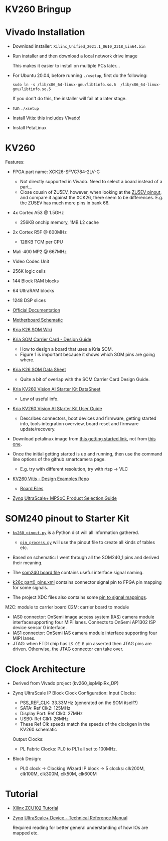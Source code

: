 # KV260 Bringup

# Vivado Installation

* Download installer: `Xilinx_Unified_2021.1_0610_2318_Lin64.bin`
* Run installer and then download a local network drive image

    This makes it easier to install on multiple PCs later...

* For Ubuntu 20.04, before running `./xsetup`, first do the following:

    `sudo ln -s /lib/x86_64-linux-gnu/libtinfo.so.6  /lib/x86_64-linux-gnu/libtinfo.so.5` 

    If you don't do this, the installer will fail at a later stage.

* run `./xsetup`
* Install Vitis: this includes Vivado!
* Install PetaLinux

# KV260

Features:
* FPGA part name: XCK26-SFVC784-2LV-C
    * Not directly supported in Vivado. Need to select a board instead of a part...
    * Close cousin of ZU5EV, however, when looking at the [ZU5EV pinout](https://www.xilinx.com/support/documentation/user_guides/ug1075-zynq-ultrascale-pkg-pinout.pdf#page=133),
      and compare it against the XCK26, there seem to be differences. 
      E.g. the ZU5EV has much more pins in bank 66.

* 4x Cortex A53 @ 1.5GHz
    * 256KB onchip memory, 1MB L2 cache
* 2x Cortex R5F @ 600MHz
    * 128KB TCM per CPU
* Mali-400 MP2 @ 667MHz
* Video Codec Unit

* 256K logic cells
* 144 Block RAM blocks
* 64 UltraRAM blocks
* 1248 DSP slices


* [Official Documentation](https://www.xilinx.com/products/som/kria/kv260-vision-starter-kit.html#documentation)
* [Motherboard Schematic](https://www.xilinx.com/member/forms/download/design-license.html?cid=3eb7e365-5378-461f-b8b0-bb3dad84eb4e&filename=xtp682-kria-k26-carrier-card-schematic.zip)
* [Kria K26 SOM Wiki](https://xilinx-wiki.atlassian.net/wiki/spaces/A/pages/1641152513/Kria+K26+SOM)

* [Kria SOM Carrier Card - Design Guide](https://www.xilinx.com/support/documentation/user_guides/som/ug1091-carrier-card-design.pdf)
	
	* How to design a board that uses a Kria SOM.
	* Figure 1 is important because it shows which SOM pins are going where.

* [Kria K26 SOM Data Sheet](https://www.xilinx.com/support/documentation/data_sheets/ds987-k26-som.pdf)

	* Quite a bit of overlap with the SOM Carrier Card Design Guide.

* [Kria KV260 Vision AI Starter Kit DataSheet](https://www.xilinx.com/support/documentation/data_sheets/ds986-kv260-starter-kit.pdf)

	*  Low of useful info.

* [Kria KV260 Vision AI Starter Kit User Guide](https://www.xilinx.com/support/documentation/user_guides/som/1_0/ug1089-kv260-starter-kit.pdf)

	* Describes connectors, boot devices and firmware, getting started info, tools integration overview, board reset and firmware update/recovery.
	

* Download petalinux image from [this getting started link](https://www.xilinx.com/products/som/kria/kv260-vision-starter-kit/kv260-getting-started/setting-up-the-sd-card-image.html), 
  not from [this one](https://xilinx.github.io/kria-apps-docs/docs/smartcamera/smartcamera_landing.html).
* Once the initial getting started is up and running, then use the command line options of the github smartcamera page.
	* E.g. try with different resolution, try with rtsp -> VLC


* [KV260 Vitis - Design Examples Repo](https://github.com/Xilinx/kv260-vitis)

	* [Board Files](https://github.com/Xilinx/kv260-vitis/tree/release-2020.2.2_k26/platforms/vivado/board_files)

* [Zynq UltraScale+ MPSoC Product Selection Guide](https://www.xilinx.com/support/documentation/selection-guides/zynq-ultrascale-plus-product-selection-guide.pdf)

# SOM240 pinout to Starter Kit

* [`kv260_pinout.py`](./kv260_pinout.py) is a Python dict will all information gathered.

	* [`pin_process.py`](./pin_process.py) will use the pinout file to create all kinds of tables etc.

* Based on schematic: I went through all the SOM240_1 pins and derived their meaning.
* The [som240 board file](https://github.com/Xilinx/kv260-vitis/blob/release-2020.2.2_k26/platforms/vivado/board_files/som240/1.0/board.xml#L280-L488)
  contains useful interface signal naming.
* [k26c part0_pins.xml](https://github.com/Xilinx/kv260-vitis/blob/release-2020.2.2_k26/platforms/vivado/board_files/k26c/1.0/part0_pins.xml) contains
  connector signal pin to FPGA pin mapping for some signals.
* The project XDC files also contains some [pin to signal mappings](https://github.com/Xilinx/kv260-vitis/blob/7be7a2a621ab6d414a30df59f4bf8988fde37b8e/platforms/vivado/kv260_ispMipiRx_vcu_DP/xdc/pin.xdc#L11-L78).


M2C: module to carrier board
C2M: carrier board to module

* IAS0 connector: OnSemi image access system (IAS) camera module interfacesupporting four MIPI lanes. 
  Connects to OnSemi AP1302 ISP device sensor 0 interface.
* IAS1 connector: OnSemi IAS camera module interface supporting four MIPI lanes.
* JTAG: when FTDI chip has `LS_OE_B` pin asserted then JTAG pins are driven. Otherwise, the JTAG connector can take over.

# Clock Architecture

* Derived from Vivado project (kv260_ispMipiRx_DP)
* Zynq UltraScale IP Block Clock Configuration: 
	Input Clocks: 

	* PSS_REF_CLK: 33.33MHz (generated on the SOM itself?)
	* SATA: Ref Clk2: 125MHz
	* Display Port: Ref Clk0: 27MHz
	* USB0: Ref Clk1: 26MHz
	* These Ref Clk speeds match the speeds of the clockgen in the KV260 schematic

	Output Clocks:
	* PL Fabric Clocks: PL0 to PL1 all set to 100MHz.
* Block Design:
	* PL0 clock -> Clocking Wizard IP block -> 5 clocks: clk200M, clk100M, clk300M, clk50M, clk600M
		


# Tutorial

* [Xilinx ZCU102 Tutorial](https://xilinx.github.io/Embedded-Design-Tutorials/master/docs/Introduction/ZynqMPSoC-EDT/README.html)

* [Zynq UltraScale+ Device - Technical Reference Manual](https://www.xilinx.com/support/documentation/user_guides/ug1085-zynq-ultrascale-trm.pdf)

    Required reading for better general understanding of how IOs are mapped etc.
